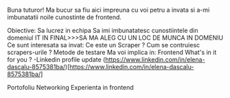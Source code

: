 Buna tuturor! Ma bucur sa fiu aici impreuna cu voi petru a invata si a-mi imbunatatii noile cunostinte de frontend.

Obiective:
Sa lucrez in echipa
Sa imi imbunatatesc cunostiintele din domeniul IT
IN FINAL>>>SA MA ALEG CU UN LOC DE MUNCA IN DOMENIU
Ce sunt interesata sa invat:
Ce este un Scraper ?
Cum se contruiesc scrapers-urile ?
Metode de testare
Ma voi implica in:
Frontend
What's in it for you ?
-Linkedin profile update (https://www.linkedin.com/in/elena-dascalu-8575381ba/)[https://www.linkedin.com/in/elena-dascalu-8575381ba/]

Portofoliu
Networking
Experienta in frontend
